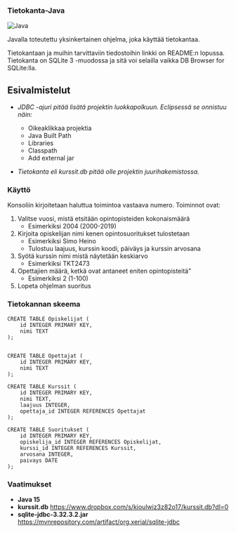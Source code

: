 ### Tietokanta-Java

![Java](https://img.shields.io/badge/java-%23ED8B00.svg?style=for-the-badge&logo=java&logoColor=white)

Javalla toteutettu yksinkertainen ohjelma, joka käyttää tietokantaa. 

Tietokantaan ja muihin tarvittaviin tiedostoihin linkki on README:n lopussa.
Tietokanta on SQLite 3 -muodossa ja sitä voi selailla vaikka DB Browser for SQLite:lla.


## Esivalmistelut

* *JDBC -ajuri pitää lisätä projektin luokkapolkuun. Eclipsessä se onnistuu näin:*
     - Oikeaklikkaa projektia
     - Java Built Path
     - Libraries
     - Classpath
     - Add external jar

* *Tietokanta eli kurssit.db pitää olle projektin juurihakemistossa.*

### Käyttö
Konsoliin kirjoitetaan haluttua toimintoa vastaava numero. Toiminnot ovat:

1. Valitse vuosi, mistä etsitään opintopisteiden kokonaismäärä
      - Esimerkiksi 2004 (2000-2019)
2. Kirjoita opiskelijan nimi kenen opintosuoritukset tulostetaan
      - Esimerkiksi Simo Heino
      - Tulostuu laajuus, kurssin koodi, päiväys ja kurssin arvosana
3. Syötä kurssin nimi mistä näytetään keskiarvo
      - Esimerkiksi TKT2473
4. Opettajien määrä, ketkä ovat antaneet eniten opintopisteitä"
      - Esimerkiksi 2 (1-100)
6. Lopeta ohjelman suoritus


### Tietokannan skeema
```
CREATE TABLE Opiskelijat (
    id INTEGER PRIMARY KEY,
    nimi TEXT
);


CREATE TABLE Opettajat (
    id INTEGER PRIMARY KEY,
    nimi TEXT
);

CREATE TABLE Kurssit (
    id INTEGER PRIMARY KEY,
    nimi TEXT,
    laajuus INTEGER,
    opettaja_id INTEGER REFERENCES Opettajat
);

CREATE TABLE Suoritukset (
    id INTEGER PRIMARY KEY,
    opiskelija_id INTEGER REFERENCES Opiskelijat,
    kurssi_id INTEGER REFERENCES Kurssit,
    arvosana INTEGER,
    paivays DATE
);
```


### Vaatimukset
* **Java 15**
* **kurssit.db** https://www.dropbox.com/s/kioulwiz3z82o17/kurssit.db?dl=0
*  **sqlite-jdbc-3.32.3.2.jar** https://mvnrepository.com/artifact/org.xerial/sqlite-jdbc
